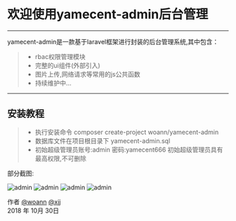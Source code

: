 # 欢迎使用yamecent-admin后台管理


------

yamecent-admin是一款基于laravel框架进行封装的后台管理系统,其中包含：

> * rbac权限管理模块
> * 完整的ui组件(外部引入)
> * 图片上传,网络请求等常用的js公共函数
> * 持续维护中...


------

## 安装教程

> * 执行安装命令 composer create-project woann/yamecent-admin
> * 数据库文件在项目根目录下 yamecent-admin.sql
> * 初始超级管理员账号:admin  密码:yamecent666  初始超级管理员具有最高权限,不可删除


[1]: https://www.woann.cn
[2]: http://xjj.woann.cn

部分截图:

![admin](https://www.woann.cn/data/uploads/20181030/58f690bb811c62f417c7d3deb8508e7d.png)
![admin](https://www.woann.cn/data/uploads/20181030/64edd12357e3d5012efd8aba1d71da69.png)
![admin](https://www.woann.cn/data/uploads/20181031/963a14bd20bcdd8fcb5a2e0cd5be2111.png)
![admin](https://www.woann.cn/data/uploads/20181031/366b35386620019dbe1052a3eee7b924.png)

作者 [@woann][1]  [@xjj][2]   
2018 年 10月 30日    
